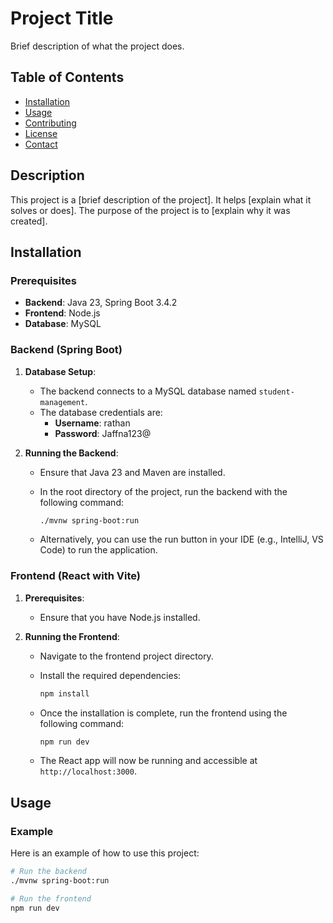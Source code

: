 # Project Title

Brief description of what the project does.

## Table of Contents

- [Installation](#installation)
- [Usage](#usage)
- [Contributing](#contributing)
- [License](#license)
- [Contact](#contact)

## Description

This project is a [brief description of the project]. It helps [explain what it solves or does]. The purpose of the project is to [explain why it was created].

## Installation

### Prerequisites

- **Backend**: Java 23, Spring Boot 3.4.2
- **Frontend**: Node.js
- **Database**: MySQL

### Backend (Spring Boot)

1. **Database Setup**:

   - The backend connects to a MySQL database named `student-management`.
   - The database credentials are:
     - **Username**: rathan
     - **Password**: Jaffna123@

2. **Running the Backend**:

   - Ensure that Java 23 and Maven are installed.
   - In the root directory of the project, run the backend with the following command:

     ```bash
     ./mvnw spring-boot:run
     ```

   - Alternatively, you can use the run button in your IDE (e.g., IntelliJ, VS Code) to run the application.

### Frontend (React with Vite)

1. **Prerequisites**:

   - Ensure that you have Node.js installed.

2. **Running the Frontend**:

   - Navigate to the frontend project directory.
   - Install the required dependencies:

     ```bash
     npm install
     ```

   - Once the installation is complete, run the frontend using the following command:

     ```bash
     npm run dev
     ```

   - The React app will now be running and accessible at `http://localhost:3000`.

## Usage

### Example

Here is an example of how to use this project:

```bash
# Run the backend
./mvnw spring-boot:run

# Run the frontend
npm run dev
```

